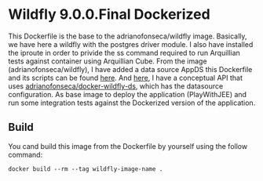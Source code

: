 # Wildfly 9.0.0.Final Dockerized

This Dockerfile is the base to the adrianofonseca/wildfly image. Basically, we have here a wildfly with the postgres driver module. I also have installed the iproute in order to privide the ss command required to run Arquillian tests against container using Arquillian Cube.
From the image (adrianofonseca/wildfly), I have added a data source AppDS this Dockerfile and its scripts can be found [here](https://github.com/adriano-fonseca/docker-wildfly-ds).
And [here](https://github.com/adriano-fonseca/PlayWithJEE), I have a conceptual API that uses [adrianofonseca/docker-wildfly-ds](https://github.com/adriano-fonseca/docker-wildfly-ds), which has the datasource configuration. As base image to deploy the application (PlayWithJEE) and run some integration tests against the Dockerized version of the application. 

## Build

You cand build this image from the Dockerfile by yourself using the follow command:

    docker build --rm --tag wildfly-image-name .
